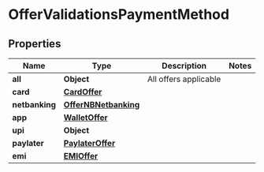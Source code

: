 

# OfferValidationsPaymentMethod


## Properties

| Name | Type | Description | Notes |
|------------ | ------------- | ------------- | -------------|
|**all** | **Object** | All offers applicable |  |
|**card** | [**CardOffer**](CardOffer.md) |  |  |
|**netbanking** | [**OfferNBNetbanking**](OfferNBNetbanking.md) |  |  |
|**app** | [**WalletOffer**](WalletOffer.md) |  |  |
|**upi** | **Object** |  |  |
|**paylater** | [**PaylaterOffer**](PaylaterOffer.md) |  |  |
|**emi** | [**EMIOffer**](EMIOffer.md) |  |  |



